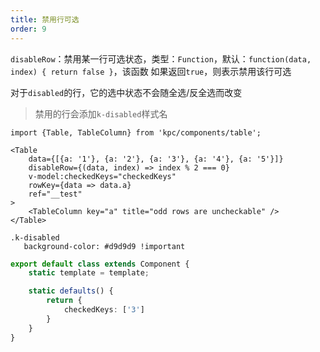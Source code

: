 ```yaml
---
title: 禁用行可选
order: 9
---
```


`disableRow`：禁用某一行可选状态，类型：`Function`，默认：`function(data, index) { return false }`，该函数
如果返回`true`，则表示禁用该行可选

对于`disabled`的行，它的选中状态不会随全选/反全选而改变

> 禁用的行会添加`k-disabled`样式名

```vdt
import {Table, TableColumn} from 'kpc/components/table';

<Table 
    data={[{a: '1'}, {a: '2'}, {a: '3'}, {a: '4'}, {a: '5'}]}
    disableRow={(data, index) => index % 2 === 0}
    v-model:checkedKeys="checkedKeys"
    rowKey={data => data.a}
    ref="__test"
>
    <TableColumn key="a" title="odd rows are uncheckable" />
</Table>
```

```styl
.k-disabled
   background-color: #d9d9d9 !important
```

```ts
export default class extends Component {
    static template = template;

    static defaults() {
        return {
            checkedKeys: ['3']
        }
    }
}
```
